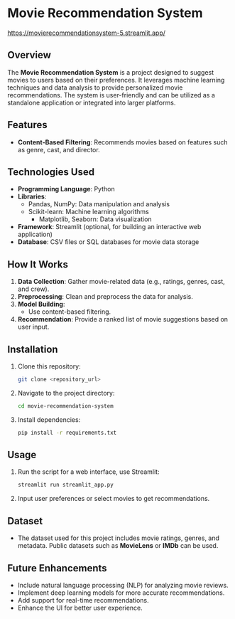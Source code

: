 
# Movie Recommendation System

https://movierecommendationsystem-5.streamlit.app/

## Overview
The **Movie Recommendation System** is a project designed to suggest movies to users based on their preferences. It leverages machine learning techniques and data analysis to provide personalized movie recommendations. The system is user-friendly and can be utilized as a standalone application or integrated into larger platforms.

## Features
- **Content-Based Filtering**: Recommends movies based on features such as genre, cast, and director.


## Technologies Used
- **Programming Language**: Python
- **Libraries**: 
  - Pandas, NumPy: Data manipulation and analysis
  - Scikit-learn: Machine learning algorithms
    - Matplotlib, Seaborn: Data visualization
- **Framework**: Streamlit (optional, for building an interactive web application)
- **Database**: CSV files or SQL databases for movie data storage

## How It Works
1. **Data Collection**: Gather movie-related data (e.g., ratings, genres, cast, and crew).
2. **Preprocessing**: Clean and preprocess the data for analysis.
3. **Model Building**:
   - Use content-based filtering.
4. **Recommendation**: Provide a ranked list of movie suggestions based on user input.

## Installation
1. Clone this repository:
   ```bash
   git clone <repository_url>
   ```
2. Navigate to the project directory:
   ```bash
   cd movie-recommendation-system
   ```
3. Install dependencies:
   ```bash
   pip install -r requirements.txt
   ```

## Usage
1. Run the script for a web interface, use Streamlit:
   ```bash
   streamlit run streamlit_app.py
   ```
3. Input user preferences or select movies to get recommendations.

## Dataset
- The dataset used for this project includes movie ratings, genres, and metadata. Public datasets such as **MovieLens** or **IMDb** can be used.

## Future Enhancements
- Include natural language processing (NLP) for analyzing movie reviews.
- Implement deep learning models for more accurate recommendations.
- Add support for real-time recommendations.
- Enhance the UI for better user experience.



